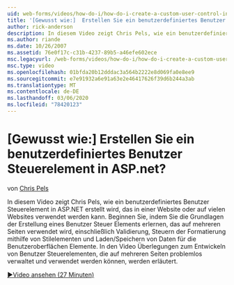 ```yaml
---
uid: web-forms/videos/how-do-i/how-do-i-create-a-custom-user-control-in-aspnet
title: '[Gewusst wie:]  Erstellen Sie ein benutzerdefiniertes Benutzer Steuerelement in ASP.net? | Microsoft-Dokumentation'
author: rick-anderson
description: In diesem Video zeigt Chris Pels, wie ein benutzerdefiniertes Benutzer Steuerelement in ASP.NET erstellt wird, das in einer Website oder auf vielen Websites verwendet werden kann. Sta...
ms.author: riande
ms.date: 10/26/2007
ms.assetid: 76e0f17c-c31b-4237-89b5-a46efe602ece
msc.legacyurl: /web-forms/videos/how-do-i/how-do-i-create-a-custom-user-control-in-aspnet
msc.type: video
ms.openlocfilehash: 01bfda20b12dddac3a564b2222e8d069fa0e8ee9
ms.sourcegitcommit: e7e91932a6e91a63e2e46417626f39d6b244a3ab
ms.translationtype: MT
ms.contentlocale: de-DE
ms.lasthandoff: 03/06/2020
ms.locfileid: "78420123"
---
```

# <a name="how-do-i--create-a-custom-user-control-in-aspnet"></a>[Gewusst wie:]  Erstellen Sie ein benutzerdefiniertes Benutzer Steuerelement in ASP.net?

von [Chris Pels](https://twitter.com/chrispels)

In diesem Video zeigt Chris Pels, wie ein benutzerdefiniertes Benutzer Steuerelement in ASP.NET erstellt wird, das in einer Website oder auf vielen Websites verwendet werden kann. Beginnen Sie, indem Sie die Grundlagen der Erstellung eines Benutzer Steuer Elements erlernen, das auf mehreren Seiten verwendet wird, einschließlich Validierung, Steuern der Formatierung mithilfe von Stilelementen und Laden/Speichern von Daten für die Benutzeroberflächen Elemente. In den Video Überlegungen zum Entwickeln von Benutzer Steuerelementen, die auf mehreren Seiten problemlos verwaltet und verwendet werden können, werden erläutert.

[&#9654;Video ansehen (27 Minuten)](https://channel9.msdn.com/Blogs/ASP-NET-Site-Videos/how-do-i-create-a-custom-user-control-in-aspnet)
